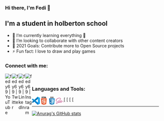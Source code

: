 ### Hi there, I'm Fedi  👋 


## I'm a student in holberton school 

- 🌱 I’m currently learning everything 🤣
- 👯 I’m looking to collaborate with other content creators
- 🥅 2021 Goals: Contribute more to Open Source projects
- ⚡ Fun fact: I love to draw and play games

### Connect with me:

[<img align="left" alt="fedy69  | YouTube" width="22px" src="https://cdn.jsdelivr.net/npm/simple-icons@v3/icons/youtube.svg" />][youtube]
[<img align="left" alt="fedy69 | Twitter" width="22px" src="https://cdn.jsdelivr.net/npm/simple-icons@v3/icons/twitter.svg" />][twitter]
[<img align="left" alt="fedy69  | LinkedIn" width="22px" src="https://cdn.jsdelivr.net/npm/simple-icons@v3/icons/linkedin.svg" />][linkedin]
[<img align="left" alt="fedy69 | Instagram" width="22px" src="https://cdn.jsdelivr.net/npm/simple-icons@v3/icons/instagram.svg" />][instagram]



<br />

### Languages and Tools:

[<img align="left" alt="Visual Studio Code" width="26px" src="https://raw.githubusercontent.com/github/explore/80688e429a7d4ef2fca1e82350fe8e3517d3494d/topics/visual-studio-code/visual-studio-code.png" />
[<img align="left" alt="HTML5" width="26px" src="https://raw.githubusercontent.com/github/explore/80688e429a7d4ef2fca1e82350fe8e3517d3494d/topics/html/html.png" />
[<img align="left" alt="CSS3" width="26px" src="https://raw.githubusercontent.com/github/explore/80688e429a7d4ef2fca1e82350fe8e3517d3494d/topics/css/css.png" />
[<img align="left" alt="Sass" width="26px" src="https://raw.githubusercontent.com/github/explore/80688e429a7d4ef2fca1e82350fe8e3517d3494d/topics/sass/sass.png" />



---
[![Anurag's GitHub stats](https://github-readme-stats.vercel.app/api?username=fedy69)](https://github.com/fedy69/github-readme-stats)


</details>



[twitter]: https://twitter.com/
[youtube]: https://youtube.com/
[instagram]: https://instagram.com/fedyyyaas
[linkedin]: https://linkedin.com/in//in/ax-fedy-330040222/


